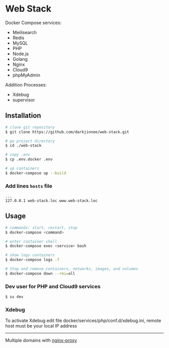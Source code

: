 # Web Stack
Docker Compose services:
- Meilisearch
- Redis
- MySQL
- PHP
- Node.js
- Golang
- Nginx
- Cloud9
- phpMyAdmin

Addition Processes:
- Xdebug
- supervisor

## Installation
```bash
# clone git repository
$ git clone https://github.com/darkjinnee/web-stack.git

# go project directory
$ cd ./web-stack

# copy .env
$ cp .env.docker .env

# up containers
$ docker-compose up --build
```

### Add lines `hosts` file
```text
...
127.0.0.1 web-stack.loc www.web-stack.loc
```

## Usage
```bash
# commands: start, restart, stop
$ docker-compose <command>

# enter container shell
$ docker-compose exec <service> bash

# show logs containers
$ docker-compose logs -f

# Stop and remove containers, networks, images, and volumes
$ docker-compose down --rmi=all
```

### Dev user for PHP and Cloud9 services
```bash
$ su dev
```

### Xdebug
To activate Xdebug edit file docker/services/php/conf.d/xdebug.ini, remote host must be your local IP address
***
Multiple domains with [nginx-proxy](https://github.com/nginx-proxy/nginx-proxy "nginx-proxy")
